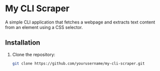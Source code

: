 # My CLI Scraper

A simple CLI application that fetches a webpage and extracts text content from an element using a CSS selector.

## Installation

1. Clone the repository:
   ```bash
   git clone https://github.com/yourusername/my-cli-scraper.git
   ```
